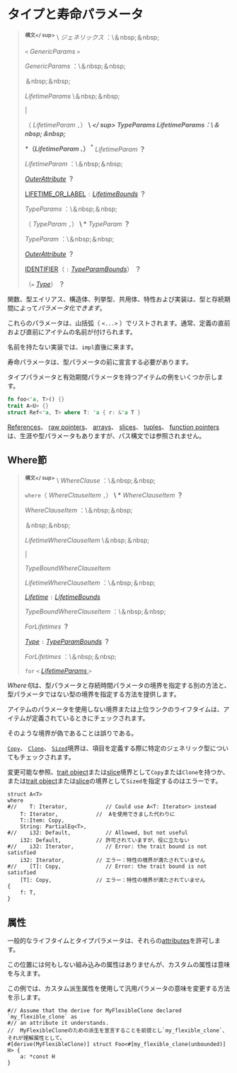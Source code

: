 # <!--Type and Lifetime Parameters--> タイプと寿命パラメータ

> <!--**<sup>Syntax</sup>** \  _Generics_ :\ &nbsp;&nbsp;-->
> **<sup>構文</ sup>** \  _ジェネリックス_ ：\＆nbsp;＆nbsp;
> <!--`<`  _GenericParams_  `>`-->
> `<`  _GenericParams_  `>`
> 
> <!-- _GenericParams_ :\ &nbsp;&nbsp;-->
>  _GenericParams_ ：\＆nbsp;＆nbsp;
> <!--&nbsp;&nbsp;-->
> ＆nbsp;＆nbsp;
> <!-- _LifetimeParams_  \ &nbsp;&nbsp;-->
>  _LifetimeParams_  \＆nbsp;＆nbsp;
> <!--|-->
> |
> <!--( _LifetimeParam_  `,`)  __\ *</sup> _TypeParams_ _LifetimeParams_:\ &nbsp;&nbsp;*__ -->
> （ _LifetimeParam_  `,`）  __\ *</ sup> _TypeParams_ _LifetimeParams_：\＆nbsp;＆nbsp;*__ 
> <!-- __*(_LifetimeParam_ `,`)<sup>\*__   _LifetimeParam_   __?__ -->
>  __*（_LifetimeParam_ `、`）<sup> \*__   _LifetimeParam_   __？__ 
> 
> <!-- _LifetimeParam_ :\ &nbsp;&nbsp;-->
>  _LifetimeParam_ ：\＆nbsp;＆nbsp;
> <!--[_OuterAttribute_]  __?__ -->
> [_OuterAttribute_]  __？__ 
> <!--[LIFETIME_OR_LABEL] `:` [_LifetimeBounds_]  __?__ -->
> [LIFETIME_OR_LABEL] `:` [_LifetimeBounds_]  __？__ 
> 
> <!-- _TypeParams_ :\ &nbsp;&nbsp;-->
>  _TypeParams_ ：\＆nbsp;＆nbsp;
> <!--( _TypeParam_  `,`)  __\*__   _TypeParam_   __?__ -->
> （ _TypeParam_  `,`）  __\ *__   _TypeParam_   __？__ 
> 
> <!-- _TypeParam_ :\ &nbsp;&nbsp;-->
>  _TypeParam_ ：\＆nbsp;＆nbsp;
> <!--[_OuterAttribute_]  __?__ -->
> [_OuterAttribute_]  __？__ 
> <!--[IDENTIFIER] (`:` [_TypeParamBounds_])  __?__ -->
> [IDENTIFIER]（ `:` [_TypeParamBounds_]）  __？__ 
> <!--(`=` [_Type_])  __?__ -->
> （`=` [_Type_]）  __？__ 

<!--Functions, type aliases, structs, enumerations, unions, traits and implementations may be *parameterized* by types and lifetimes.-->
関数、型エイリアス、構造体、列挙型、共用体、特性および実装は、型と存続期間によって*パラメータ化できます*。
<!--These parameters are listed in angle <span class="parenthetical">brackets ( <code>&lt;...&gt;</code> )</span>, usually immediately after and before its definition the name of the item.-->
これらのパラメータは、山<span class="parenthetical">括弧（ <code>&lt;...&gt;</code> ）</span>でリストされます。通常、定義の直前および直前にアイテムの名前が付けられます。
<!--For implementations, which don't have a name, they come directly after `impl`.-->
名前を持たない実装では、`impl`直後に来ます。
<!--Lifetime parameters must be declared before type parameters.-->
寿命パラメータは、型パラメータの前に宣言する必要があります。
<!--Some examples of items with type and lifetime parameters:-->
タイプパラメータと有効期間パラメータを持つアイテムの例をいくつか示します。

```rust
fn foo<'a, T>() {}
trait A<U> {}
struct Ref<'a, T> where T: 'a { r: &'a T }
```

<!--[References], [raw pointers], [arrays], [slices][arrays], [tuples] and [function pointers] have lifetime or type parameters as well, but are not referred to with path syntax.-->
[References]、 [raw pointers]、 [arrays]、 [slices][arrays]、 [tuples]、 [function pointers]は、生涯や型パラメータもありますが、パス構文では参照されません。

## <!--Where clauses--> Where節

> <!--**<sup>Syntax</sup>** \  _WhereClause_ :\ &nbsp;&nbsp;-->
> **<sup>構文</ sup>** \  _WhereClause_ ：\＆nbsp;＆nbsp;
> <!--`where` ( _WhereClauseItem_  `,`)  __\*__   _WhereClauseItem_   __?__ -->
> `where`（  _WhereClauseItem_  `,`）  __\ *__   _WhereClauseItem_   __？__ 
> 
> <!-- _WhereClauseItem_ :\ &nbsp;&nbsp;-->
>  _WhereClauseItem_ ：\＆nbsp;＆nbsp;
> <!--&nbsp;&nbsp;-->
> ＆nbsp;＆nbsp;
> <!-- _LifetimeWhereClauseItem_  \ &nbsp;&nbsp;-->
>  _LifetimeWhereClauseItem_  \＆nbsp;＆nbsp;
> <!--|-->
> |
> <!-- _TypeBoundWhereClauseItem_ -->
>  _TypeBoundWhereClauseItem_ 
> 
> <!-- _LifetimeWhereClauseItem_ :\ &nbsp;&nbsp;-->
>  _LifetimeWhereClauseItem_ ：\＆nbsp;＆nbsp;
> <!--[_Lifetime_] `:` [_LifetimeBounds_]-->
> [_Lifetime_] `:` [_LifetimeBounds_]
> 
> <!-- _TypeBoundWhereClauseItem_ :\ &nbsp;&nbsp;-->
>  _TypeBoundWhereClauseItem_ ：\＆nbsp;＆nbsp;
> <!-- _ForLifetimes_   __?__ -->
>  _ForLifetimes_   __？__ 
> <!--[_Type_] `:` [_TypeParamBounds_]  __?__ -->
> [_Type_] `:` [_TypeParamBounds_]  __？__ 
> 
> <!-- _ForLifetimes_ :\ &nbsp;&nbsp;-->
>  _ForLifetimes_ ：\＆nbsp;＆nbsp;
> <!--`for` `<` [ _LifetimeParams_ ](#type-and-lifetime-parameters) `>`-->
> `for` `<` [ _LifetimeParams_ ](#type-and-lifetime-parameters) `>`

<!--*Where clauses* provide an another way to specify bounds on type and lifetime parameters as well as a way to specify bounds on types that aren't type parameters.-->
*Where句*は、型パラメータと存続時間パラメータの境界を指定する別の方法と、型パラメータではない型の境界を指定する方法を提供します。

<!--Bounds that don't use the item's parameters or higher-ranked lifetimes are checked when the item is defined.-->
アイテムのパラメータを使用しない境界または上位ランクのライフタイムは、アイテムが定義されているときにチェックされます。
<!--It is an error for such a bound to be false.-->
そのような境界が偽であることは誤りである。

<!--[`Copy`], [`Clone`] and [`Sized`] bounds are also checked for certain generic types when defining the item.-->
[`Copy`]、 [`Clone`]、 [`Sized`]境界は、項目を定義する際に特定のジェネリック型についてもチェックされます。
<!--It is an error to have `Copy` or `Clone` as a bound on a mutable reference, [trait object] or [slice][arrays] or `Sized` as a bound on a trait object or slice.-->
変更可能な参照、[trait object]または[slice][arrays]境界として`Copy`または`Clone`を持つか、または[trait object]または[slice][arrays]の境界として`Sized`を指定するのはエラーです。

```rust,ignore
struct A<T>
where
#//    T: Iterator,            // Could use A<T: Iterator> instead
    T: Iterator,            //  Aを使用できました代わりに
    T::Item: Copy,
    String: PartialEq<T>,
#//    i32: Default,           // Allowed, but not useful
    i32: Default,           // 許可されていますが、役に立たない
#//    i32: Iterator,          // Error: the trait bound is not satisfied
    i32: Iterator,          // エラー：特性の境界が満たされていません
#//    [T]: Copy,              // Error: the trait bound is not satisfied
    [T]: Copy,              // エラー：特性の境界が満たされていません
{
    f: T,
}
```

## <!--Attributes--> 属性

<!--Generic lifetime and type parameters allow [attributes] on them.-->
一般的なライフタイムとタイプパラメータは、それらの[attributes]を許可します。
<!--There are no built-in attributes that do anything in this position, although custom derive attributes may give meaning to it.-->
この位置には何もしない組み込みの属性はありませんが、カスタムの属性は意味を与えます。

<!--This example shows using a custom derive attribute to modify the meaning of a generic parameter.-->
この例では、カスタム派生属性を使用して汎用パラメータの意味を変更する方法を示します。

```ignore
#// Assume that the derive for MyFlexibleClone declared `my_flexible_clone` as
#// an attribute it understands.
//  MyFlexibleCloneのための派生を宣言することを前提とし`my_flexible_clone`、それが理解属性として。
#[derive(MyFlexibleClone)] struct Foo<#[my_flexible_clone(unbounded)] H> {
    a: *const H
}
```

<!--[IDENTIFIER]: identifiers.html
 [LIFETIME_OR_LABEL]: tokens.html#lifetimes-and-loop-labels
-->
[IDENTIFIER]: identifiers.html
 [LIFETIME_OR_LABEL]: tokens.html#lifetimes-and-loop-labels


<!--[_LifetimeBounds_]: trait-bounds.html
 [_Lifetime_]: trait-bounds.html
 [_OuterAttribute_]: attributes.html
 [_Type_]: types.html
 [_TypeParamBounds_]: trait-bounds.html
-->
[_LifetimeBounds_]: trait-bounds.html
 [_Lifetime_]: trait-bounds.html
 [_OuterAttribute_]: attributes.html
 [_Type_]: types.html
 [_TypeParamBounds_]: trait-bounds.html


<!--[arrays]: types.html#array-and-slice-types
 [function pointers]: types.html#function-pointer-types
 [references]: types.html#shared-references-
 [raw pointers]: types.html#raw-pointers-const-and-mut
 [`Clone`]: special-types-and-traits.html#clone
 [`Copy`]: special-types-and-traits.html#copy
 [`Sized`]: special-types-and-traits.html#sized
 [tuples]: types.html#tuple-types
 [trait object]: types.html#trait-objects
 [attributes]: attributes.html
-->
[arrays]: types.html#array-and-slice-types
 [function pointers]: types.html#function-pointer-types
 [references]: types.html#shared-references-
 [raw pointers]: types.html#raw-pointers-const-and-mut
 [`Clone`]: special-types-and-traits.html#clone
 [`Copy`]: special-types-and-traits.html#copy
 [`Sized`]: special-types-and-traits.html#sized
 [tuples]: types.html#tuple-types
 [trait object]: types.html#trait-objects
 [attributes]: attributes.html


<!--[path]: ../paths.html
 [Trait]: traits.html#trait-bounds
 [_TypePath_]: paths.html
-->
[path]: ../paths.html
 [Trait]: traits.html#trait-bounds
 [_TypePath_]: paths.html

